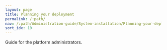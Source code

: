 ```yaml
---
layout: page
title: Planning your deployment
permalink: /:path/
nav: /:path/Administration-guide/System-installation/Planning-your-deployment
sort_idx: 10
---
```


Guide for the platform administrators.